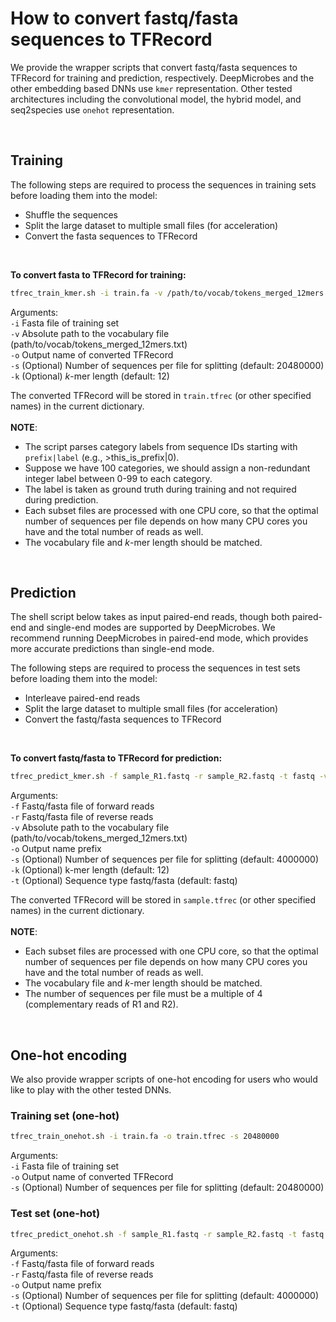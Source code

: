 # How to convert fastq/fasta sequences to TFRecord

We provide the wrapper scripts that convert fastq/fasta sequences to TFRecord for training and prediction, respectively.
DeepMicrobes and the other embedding based DNNs use `kmer` representation. 
Other tested architectures including the convolutional model, the hybrid model, and seq2species use `onehot` representation.

<br>

## Training

The following steps are required to process the sequences in training sets before loading them into the model:
* Shuffle the sequences
* Split the large dataset to multiple small files (for acceleration)
* Convert the fasta sequences to TFRecord

<br>

<b>To convert fasta to TFRecord for training:</b>

```sh
tfrec_train_kmer.sh -i train.fa -v /path/to/vocab/tokens_merged_12mers.txt -o train.tfrec -s 20480000 -k 12
```

Arguments: <br>
`-i` Fasta file of training set <br>
`-v` Absolute path to the vocabulary file (path/to/vocab/tokens_merged_12mers.txt) <br>
`-o` Output name of converted TFRecord <br>
`-s` (Optional) Number of sequences per file for splitting (default: 20480000) <br>
`-k` (Optional) <i>k</i>-mer length (default: 12)

The converted TFRecord will be stored in `train.tfrec` (or other specified names) in the current dictionary. <br>
<br>
<b>NOTE</b>: 
* The script parses category labels from sequence IDs starting with `prefix|label` (e.g., >this_is_prefix|0).  <br>
* Suppose we have 100 categories, we should assign a non-redundant integer label between 0-99 to each category. <br>
* The label is taken as ground truth during training and not required during prediction. <br>
* Each subset files are processed with one CPU core, so that the optimal number of sequences per file depends on how many CPU cores you have and the total number of reads as well. <br>
* The vocabulary file and <i>k</i>-mer length should be matched.

<br>

## Prediction

The shell script below takes as input paired-end reads, though both paired-end and single-end modes are supported by DeepMicrobes.
We recommend running DeepMicrobes in paired-end mode, which provides more accurate predictions than single-end mode. <br>

The following steps are required to process the sequences in test sets before loading them into the model: 
* Interleave paired-end reads
* Split the large dataset to multiple small files (for acceleration)
* Convert the fastq/fasta sequences to TFRecord

<br>

<b>To convert fastq/fasta to TFRecord for prediction:</b>

```sh
tfrec_predict_kmer.sh -f sample_R1.fastq -r sample_R2.fastq -t fastq -v /path/to/vocab/tokens_merged_12mers.txt -o sample_name -s 4000000 -k 12
```

Arguments: <br>
`-f` Fastq/fasta file of forward reads <br>
`-r` Fastq/fasta file of reverse reads <br>
`-v` Absolute path to the vocabulary file (path/to/vocab/tokens_merged_12mers.txt) <br>
`-o` Output name prefix <br>
`-s` (Optional) Number of sequences per file for splitting (default: 4000000) <br>
`-k` (Optional) k-mer length (default: 12) <br>
`-t` (Optional) Sequence type fastq/fasta (default: fastq)

The converted TFRecord will be stored in `sample.tfrec` (or other specified names) in the current dictionary. <br>
<br>
<b>NOTE</b>: 
* Each subset files are processed with one CPU core, so that the optimal number of sequences per file depends on how many CPU cores you have and the total number of reads as well. <br>
* The vocabulary file and <i>k</i>-mer length should be matched.
* The number of sequences per file must be a multiple of 4 (complementary reads of R1 and R2).

<br>


## One-hot encoding

We also provide wrapper scripts of one-hot encoding for users who would like to play with the other tested DNNs. 

### Training set (one-hot)

```sh
tfrec_train_onehot.sh -i train.fa -o train.tfrec -s 20480000 
```

Arguments: <br>
`-i` Fasta file of training set <br>
`-o` Output name of converted TFRecord <br>
`-s` (Optional) Number of sequences per file for splitting (default: 20480000) <br>


### Test set (one-hot)

```sh
tfrec_predict_onehot.sh -f sample_R1.fastq -r sample_R2.fastq -t fastq -o sample_name -s 4000000 
```

Arguments: <br>
`-f` Fastq/fasta file of forward reads <br>
`-r` Fastq/fasta file of reverse reads <br>
`-o` Output name prefix <br>
`-s` (Optional) Number of sequences per file for splitting (default: 4000000) <br>
`-t` (Optional) Sequence type fastq/fasta (default: fastq)

